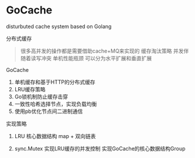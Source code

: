 # GoCache
disturbuted cache system based on Golang

分布式缓存  
> 很多高并发的操作都是需要借助cache+MQ来实现的
> 缓存淘汰策略
> 并发伴随着读写冲突
> 单机性能瓶颈
    可以分为水平扩展和垂直扩展


GoCache
1. 单机缓存和基于HTTP的分布式缓存
2. LRU缓存策略
3. Go锁机制防止缓存击穿
4. 一致性哈希选择节点，实现负载均衡
5. 使用pb优化节点间二进制通信


实现策略
1. LRU
    核心数据结构 map + 双向链表

2. sync.Mutex 实现LRU缓存的并发控制
    实现GoCache的核心数据结构Group 